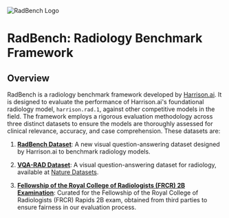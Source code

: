 ![RadBench Logo](https://harrison-ai.github.io/radbench/resources/logo_font_azure.png)

# RadBench: Radiology Benchmark Framework

## Overview

RadBench is a radiology benchmark framework developed by [Harrison.ai](https://harrison.ai/). It is designed to evaluate the performance of Harrison.ai's foundational radiology model, `harrison.rad.1`, against other competitive models in the field. The framework employs a rigorous evaluation methodology across three distinct datasets to ensure the models are thoroughly assessed for clinical relevance, accuracy, and case comprehension. These datasets are:

1. [**RadBench Dataset**](https://harrison-ai.github.io/radbench/datasets/radbench): A new visual question-answering dataset designed by Harrison.ai to benchmark radiology models.
   
2. [**VQA-RAD Dataset**](https://harrison-ai.github.io/radbench/datasets/vqa-rad): A visual question-answering dataset for radiology, available at [Nature Datasets](https://www.nature.com/articles/sdata2018251).
   
3. [**Fellowship of the Royal College of Radiologists (FRCR) 2B Examination**](https://harrison-ai.github.io/radbench/datasets/frcr): Curated for the Fellowship of the Royal College of Radiologists (FRCR) Rapids 2B exam, obtained from third parties to ensure fairness in our evaluation process.
